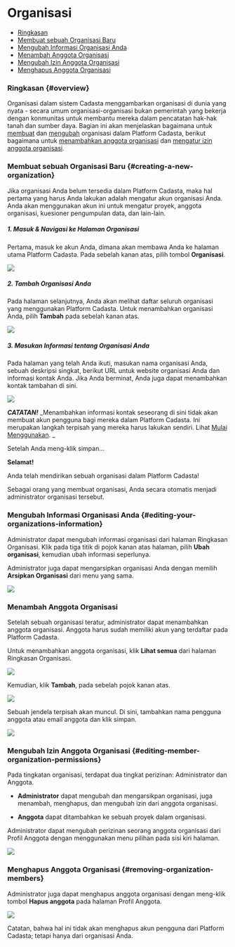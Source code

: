 # Organisasi

* [Ringkasan](#overview)
* [Membuat sebuah Organisasi Baru](#creating-a-new-organization)
* [Mengubah Informasi Organisasi Anda](#editing-your-organizations-information)
* [Menambah Anggota Organisasi](#adding-organization-members)
* [Mengubah Izin Anggota Organisasi](#editing-member-organization-permissions)
* [Menghapus Anggota Organisasi](#removing-organization-members)

### Ringkasan {#overview}

Organisasi dalam sistem Cadasta menggambarkan organisasi di dunia yang nyata - secara umum organisasi-organisasi bukan pemerintah yang bekerja dengan konmunitas untuk membantu mereka dalam pencatatan hak-hak tanah dan sumber daya. Bagian ini akan menjelaskan bagaimana untuk  [membuat](#creating-a-new-organization) dan [mengubah](#editing-your-organizations-information) organisasi dalam Platform Cadasta, berikut bagaimana untuk [menambahkan anggota organisasi](#adding-organization-members) dan [mengatur izin anggota organisasi](#editing-member-organization-permissions). 

### Membuat sebuah Organisasi Baru {#creating-a-new-organization}

Jika organisasi Anda belum tersedia dalam Platform Cadasta, maka hal pertama yang harus Anda lakukan adalah mengatur akun organisasi Anda. Anda akan menggunakan akun ini untuk mengatur proyek, anggota organisasi, kuesioner pengumpulan data, dan lain-lain.

##### 1. Masuk & Navigasi ke Halaman Organisasi

Pertama, masuk ke akun Anda, dimana akan membawa Anda ke halaman utama Platform Cadasta. Pada sebelah kanan atas, pilih tombol **Organisasi**.

![](/assets/cadasta-main-platform-organization-button.png)

##### 2. Tambah Organisasi Anda

Pada halaman selanjutnya, Anda akan melihat daftar seluruh organisasi yang menggunakan Platform Cadasta. Untuk menambahkan organisasi Anda, pilih **Tambah** pada sebelah kanan atas.

![](/assets/add-organization-button.png)

##### 3. Masukan Informasi tentang Organisasi Anda

Pada halaman yang telah Anda ikuti, masukan nama organisasi Anda, sebuah deskripsi singkat, berikut URL untuk website organisasi Anda dan informasi kontak Anda. Jika Anda berminat, Anda juga dapat menambahkan kontak tambahan di sini. 

![](/assets/add-organization-info.png)

_**CATATAN!**_ _Menambahkan informasi kontak seseorang di sini tidak akan membuat akun pengguna bagi mereka dalam Platform Cadasta. Ini merupakan langkah terpisah yang mereka harus lakukan sendiri. Lihat [Mulai Menggunakan](01-gettingstarted.md). _

Setelah Anda meng-klik simpan...

**Selamat!**

Anda telah mendirikan sebuah organisasi dalam Platform Cadasta!

Sebagai orang yang membuat organisasi, Anda secara otomatis menjadi administrator organisasi tersebut. 

### Mengubah Informasi Organisasi Anda {#editing-your-organizations-information}

Administrator dapat mengubah informasi organisasi dari halaman Ringkasan Organisasi. Klik pada tiga titik di pojok kanan atas halaman, pilih **Ubah organisasi**, kemudian ubah informasi seperlunya. 

Administrator juga dapat mengarsipkan organisasi Anda dengan memilih **Arsipkan Organisasi** dari menu yang sama.

![](/assets/organization-overview-edit-org.png)

### Menambah Anggota Organisasi

Setelah sebuah organisasi teratur, administrator dapat menambahkan anggota organisasi. Anggota harus sudah memiliki akun yang terdaftar pada Platform Cadasta. 

Untuk menambahkan anggota organisasi, klik **Lihat semua** dari halaman Ringkasan Organisasi. 

![](/assets/organization-add-member-1.png)

Kemudian, klik **Tambah**, pada sebelah pojok kanan atas.

![](/assets/organization-add-member-2.png)

Sebuah jendela terpisah akan muncul. Di sini, tambahkan nama pengguna anggota atau email anggota dan klik simpan. 

![](/assets/organization-add-member-3.png)

### Mengubah Izin Anggota Organisasi {#editing-member-organization-permissions}

Pada tingkatan organisasi, terdapat dua tingkat perizinan: Administrator dan Anggota.

* **Administrator** dapat mengubah dan mengarsikpan organisasi, juga menambah, menghapus, dan mengubah izin dari anggota organisasi.

* **Anggota** dapat ditambahkan ke sebuah proyek dalam organisasi.

Administrator dapat mengubah perizinan seorang anggota organisasi dari Profil Anggota dengan menggunakan menu pilihan pada sisi kiri halaman. 

![](/assets/organization-add-member-4.png)

### Menghapus Anggota Organisasi {#removing-organization-members}

Administrator juga dapat menghapus anggota organisasi dengan meng-klik tombol **Hapus anggota** pada halaman Profil Anggota.  

![](/assets/organization-add-member-5.png)

Catatan, bahwa hal ini tidak akan menghapus akun pengguna dari Platform Cadasta; tetapi hanya dari organisasi Anda.